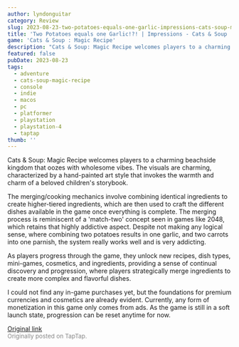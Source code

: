 ```yaml
---
author: lyndonguitar
category: Review
slug: 2023-08-23-two-potatoes-equals-one-garlic-impressions-cats-soup-magic-recipe
title: 'Two Potatoes equals one Garlic!?! | Impressions - Cats & Soup : Magic Recipe'
game: 'Cats & Soup : Magic Recipe'
description: "Cats & Soup: Magic Recipe welcomes players to a charming beachside kingdom that oozes with wholesome vibes. The visuals are charming, characterized by a hand-painted art style that invokes the warmth and charm of a beloved children's storybook."
featured: false
pubDate: 2023-08-23
tags:
  - adventure
  - cats-soup-magic-recipe
  - console
  - indie
  - macos
  - pc
  - platformer
  - playstation
  - playstation-4
  - taptap
thumb: ''
---
```


Cats & Soup: Magic Recipe welcomes players to a charming beachside kingdom that oozes with wholesome vibes. The visuals are charming, characterized by a hand-painted art style that invokes the warmth and charm of a beloved children's storybook.

The merging/cooking mechanics involve combining identical ingredients to create higher-tiered ingredients, which are then used to craft the different dishes available in the game once everything is complete. The merging process is reminiscent of a 'match-two' concept seen in games like 2048, which retains that highly addictive aspect. Despite not making any logical sense, where combining two potatoes results in one garlic, and two carrots into one parnish, the system really works well and is very addicting.

As players progress through the game, they unlock new recipes, dish types, mini-games, cosmetics, and ingredients, providing a sense of continual discovery and progression, where players strategically merge ingredients to create more complex and flavorful dishes.

I could not find any in-game purchases yet, but the foundations for premium currencies and cosmetics are already evident. Currently, any form of monetization in this game only comes from ads.  As the game is still in a soft launch state, progression can be reset anytime for now.

[Original link](https://www.taptap.io/post/6184951)<br><span style="font-size: 0.95em; color: #888;">Originally posted on TapTap.</span>